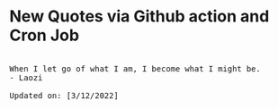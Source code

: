 # New Quotes via Github action and Cron Job

<pre>
<!-- #quote -->
When I let go of what I am, I become what I might be.
- Laozi

Updated on: [3/12/2022]
<!-- #quoteEnd -->
</pre>
